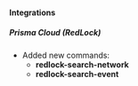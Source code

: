 
#### Integrations
##### Prisma Cloud (RedLock)
- Added new commands:
    - **redlock-search-network**
    - **redlock-search-event**

